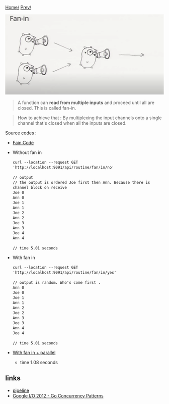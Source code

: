 [Home/](https://github.com/harryosmar/go-playground/blob/master/concurrency.md) [Prev/](https://github.com/harryosmar/go-playground/blob/master/pipeline.md)

![fanin](https://github.com/harryosmar/go-playground/blob/master/resources/fanin.png)

> A function can **read from multiple inputs** and proceed until all are closed. This is called fan-in.

> How to achieve that : By multiplexing the input channels onto a single channel that's closed when all the inputs are closed.


Source codes :
- [Fain Code](https://github.com/harryosmar/go-playground/blob/master/actions/fanin.go)
- Without fan in
    ```
    curl --location --request GET 'http://localhost:9091/api/routine/fan/in/no'
    
    // output 
    // the output is ordered Joe first then Ann. Because there is channel block on receive
    Joe 0
    Ann 0
    Joe 1
    Ann 1
    Joe 2
    Ann 2
    Joe 3
    Ann 3
    Joe 4
    Ann 4
    
    // time 5.01 seconds
    ```

- With fan in
    ```
    curl --location --request GET 'http://localhost:9091/api/routine/fan/in/yes'
    
    // output is random. Who's come first .
    Ann 0
    Joe 0
    Joe 1
    Ann 1
    Ann 2
    Joe 2
    Ann 3
    Joe 3
    Ann 4
    Joe 4
    
    // time 5.01 seconds
    ```
-  [With fan in + parallel](https://github.com/harryosmar/go-playground/blob/master/actions/fanin_parallel.go)
    - time 1.08 seconds

## links
- [pipeline](https://blog.golang.org/pipelines)
- [Google I/O 2012 - Go Concurrency Patterns](https://www.youtube.com/watch?v=f6kdp27TYZs&t=938s)